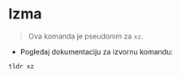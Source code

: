 # lzma

> Ova komanda je pseudonim za `xz`.

- Pogledaj dokumentaciju za izvornu komandu:

`tldr xz`
